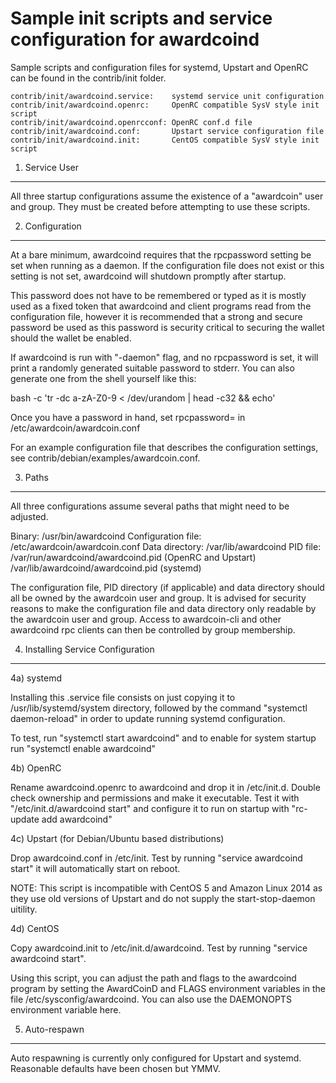Sample init scripts and service configuration for awardcoind
==========================================================

Sample scripts and configuration files for systemd, Upstart and OpenRC
can be found in the contrib/init folder.

    contrib/init/awardcoind.service:    systemd service unit configuration
    contrib/init/awardcoind.openrc:     OpenRC compatible SysV style init script
    contrib/init/awardcoind.openrcconf: OpenRC conf.d file
    contrib/init/awardcoind.conf:       Upstart service configuration file
    contrib/init/awardcoind.init:       CentOS compatible SysV style init script

1. Service User
---------------------------------

All three startup configurations assume the existence of a "awardcoin" user
and group.  They must be created before attempting to use these scripts.

2. Configuration
---------------------------------

At a bare minimum, awardcoind requires that the rpcpassword setting be set
when running as a daemon.  If the configuration file does not exist or this
setting is not set, awardcoind will shutdown promptly after startup.

This password does not have to be remembered or typed as it is mostly used
as a fixed token that awardcoind and client programs read from the configuration
file, however it is recommended that a strong and secure password be used
as this password is security critical to securing the wallet should the
wallet be enabled.

If awardcoind is run with "-daemon" flag, and no rpcpassword is set, it will
print a randomly generated suitable password to stderr.  You can also
generate one from the shell yourself like this:

bash -c 'tr -dc a-zA-Z0-9 < /dev/urandom | head -c32 && echo'

Once you have a password in hand, set rpcpassword= in /etc/awardcoin/awardcoin.conf

For an example configuration file that describes the configuration settings,
see contrib/debian/examples/awardcoin.conf.

3. Paths
---------------------------------

All three configurations assume several paths that might need to be adjusted.

Binary:              /usr/bin/awardcoind
Configuration file:  /etc/awardcoin/awardcoin.conf
Data directory:      /var/lib/awardcoind
PID file:            /var/run/awardcoind/awardcoind.pid (OpenRC and Upstart)
                     /var/lib/awardcoind/awardcoind.pid (systemd)

The configuration file, PID directory (if applicable) and data directory
should all be owned by the awardcoin user and group.  It is advised for security
reasons to make the configuration file and data directory only readable by the
awardcoin user and group.  Access to awardcoin-cli and other awardcoind rpc clients
can then be controlled by group membership.

4. Installing Service Configuration
-----------------------------------

4a) systemd

Installing this .service file consists on just copying it to
/usr/lib/systemd/system directory, followed by the command
"systemctl daemon-reload" in order to update running systemd configuration.

To test, run "systemctl start awardcoind" and to enable for system startup run
"systemctl enable awardcoind"

4b) OpenRC

Rename awardcoind.openrc to awardcoind and drop it in /etc/init.d.  Double
check ownership and permissions and make it executable.  Test it with
"/etc/init.d/awardcoind start" and configure it to run on startup with
"rc-update add awardcoind"

4c) Upstart (for Debian/Ubuntu based distributions)

Drop awardcoind.conf in /etc/init.  Test by running "service awardcoind start"
it will automatically start on reboot.

NOTE: This script is incompatible with CentOS 5 and Amazon Linux 2014 as they
use old versions of Upstart and do not supply the start-stop-daemon uitility.

4d) CentOS

Copy awardcoind.init to /etc/init.d/awardcoind. Test by running "service awardcoind start".

Using this script, you can adjust the path and flags to the awardcoind program by
setting the AwardCoinD and FLAGS environment variables in the file
/etc/sysconfig/awardcoind. You can also use the DAEMONOPTS environment variable here.

5. Auto-respawn
-----------------------------------

Auto respawning is currently only configured for Upstart and systemd.
Reasonable defaults have been chosen but YMMV.
